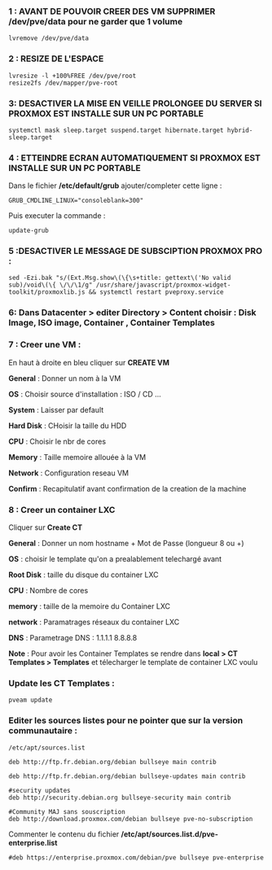 ### 1 : AVANT DE POUVOIR CREER DES VM SUPPRIMER /dev/pve/data pour ne garder que 1 volume
```shell
lvremove /dev/pve/data
```
### 2 : RESIZE DE L'ESPACE
```shell
lvresize -l +100%FREE /dev/pve/root
resize2fs /dev/mapper/pve-root
```
### 3: DESACTIVER LA MISE EN VEILLE PROLONGEE DU SERVER SI PROXMOX EST INSTALLE SUR UN PC PORTABLE
```shell
systemctl mask sleep.target suspend.target hibernate.target hybrid-sleep.target
```

### 4 : ETTEINDRE ECRAN AUTOMATIQUEMENT SI PROXMOX EST INSTALLE SUR UN PC PORTABLE
Dans le fichier **/etc/default/grub** ajouter/completer cette ligne : 
```shell
GRUB_CMDLINE_LINUX="consoleblank=300"
```
Puis executer la commande :
```shell
update-grub
```
### 5 :DESACTIVER LE MESSAGE DE SUBSCIPTION PROXMOX PRO :
```shell
sed -Ezi.bak "s/(Ext.Msg.show\(\{\s+title: gettext\('No valid sub)/void\(\{ \/\/\1/g" /usr/share/javascript/proxmox-widget-toolkit/proxmoxlib.js && systemctl restart pveproxy.service
```
### 6: Dans Datacenter > editer Directory > Content choisir : Disk Image, ISO image, Container , Container Templates

### 7 : Creer une VM :
En haut à droite en bleu cliquer sur **CREATE VM** 

**General** : Donner un nom à la VM

**OS**      : Choisir source d'installation : ISO / CD ...

**System** : Laisser par default

**Hard Disk** : CHoisir la taille du HDD

**CPU** : Choisir le nbr de cores

**Memory** : Taille memoire allouée à la VM

**Network** : Configuration reseau VM

**Confirm** : Recapitulatif avant confirmation de la creation de la machine

### 8 : Creer un container LXC 
Cliquer sur **Create CT**

**General** : Donner un nom hostname + Mot de Passe (longueur 8 ou +)

**OS** : choisir le template qu'on a prealablement telechargé avant

**Root Disk** : taille du disque du container LXC

**CPU** : Nombre de cores

**memory** : taille de la memoire du Container LXC

**network** : Paramatrages réseaux du container LXC

**DNS** : Parametrage DNS : 1.1.1.1 8.8.8.8

**Note** : Pour avoir les Container Templates se rendre dans **local > CT Templates > Templates** et télecharger le template de container LXC voulu

### Update les CT Templates :
```shell
pveam update
```
### Editer les sources listes pour ne pointer que sur la version communautaire :

```shell
/etc/apt/sources.list

deb http://ftp.fr.debian.org/debian bullseye main contrib

deb http://ftp.fr.debian.org/debian bullseye-updates main contrib

#security updates
deb http://security.debian.org bullseye-security main contrib

#Community MAJ sans souscription
deb http://download.proxmox.com/debian bullseye pve-no-subscription
```
Commenter le contenu du fichier **/etc/apt/sources.list.d/pve-enterprise.list**

```shell
#deb https://enterprise.proxmox.com/debian/pve bullseye pve-enterprise
```
